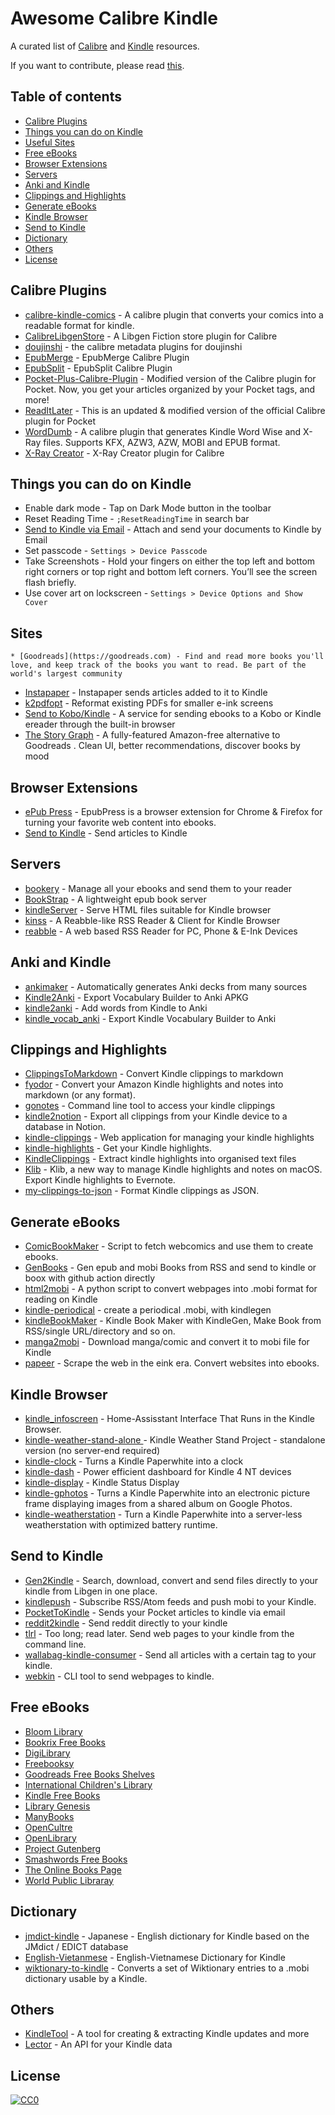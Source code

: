 # Awesome Calibre Kindle

A curated list of [Calibre](https://github.com/kovidgoyal/calibre) and [Kindle](https://wiki.604kph.xyz/wiki/Amazon_Kindle?lang=en) resources.

If you want to contribute, please read [this](CONTRIBUTING.md).

## Table of contents

  - [Calibre Plugins](#calibre-plugins)
  - [Things you can do on Kindle](#things-you-can-do-on-kindle)
  - [Useful Sites](#useful-sites)
  - [Free eBooks](#free-ebooks)
  - [Browser Extensions](#browser-extensions)
  - [Servers](#servers)
  - [Anki and Kindle](#anki-and-kindle)
  - [Clippings and Highlights](#clippings-and-highlights)
  - [Generate eBooks](#generate-ebooks)
  - [Kindle Browser](#kindle-browser)
  - [Send to Kindle](#send-to-kindle)
  - [Dictionary](#dictionary)
  - [Others](#others)
  - [License](#license)

## Calibre Plugins
* [ calibre-kindle-comics](https://github.com/pavelzw/calibre-kindle-comics) - A calibre plugin that converts your comics into a readable format for kindle.
* [CalibreLibgenStore](https://github.com/fallaciousreasoning/CalibreLibgenStore) -  A Libgen Fiction store plugin for Calibre 
* [doujinshi](https://github.com/yingziwu/doujinshi_metadata_plugins) -  the calibre metadata plugins for doujinshi 
* [EpubMerge](https://github.com/JimmXinu/EpubMerge) - EpubMerge Calibre Plugin 
* [EpubSplit](https://github.com/JimmXinu/EpubSplit) -  EpubSplit Calibre Plugin 
* [Pocket-Plus-Calibre-Plugin](https://github.com/mmagnus/Pocket-Plus-Calibre-Plugin) - Modified version of the Calibre plugin for Pocket. Now, you get your articles organized by your Pocket tags, and more!
* [ReadItLater](https://github.com/onlyhavecans/ReadItLater-Calibre-Plugin) -  This is an updated & modified version of the official Calibre plugin for Pocket
* [WordDumb](https://github.com/xxyzz/WordDumb) - A calibre plugin that generates Kindle Word Wise and X-Ray files. Supports KFX, AZW3, AZW, MOBI and EPUB format.
* [X-Ray Creator](https://github.com/szarroug3/X-Ray_Calibre_Plugin) - X-Ray Creator plugin for Calibre

## Things you can do on Kindle
* Enable dark mode - Tap on Dark Mode button in the toolbar
* Reset Reading Time - `;ResetReadingTime` in search bar
* [Send to Kindle via Email](https://www.amazon.com/sendtokindle/email) - Attach and send your documents to Kindle by Email
* Set passcode - `Settings > Device Passcode`
* Take Screenshots - Hold your fingers on either the top left and bottom right corners or top right and bottom left corners. You’ll see the screen flash briefly.
* Use cover art on lockscreen - `Settings > Device Options and Show Cover`

## Sites
    * [Goodreads](https://goodreads.com) - Find and read more books you'll love, and keep track of the books you want to read. Be part of the world's largest community
* [Instapaper](https://www.instapaper.com/) - Instapaper sends articles added to it to Kindle
* [k2pdfopt](http://www.willus.com/k2pdfopt/) - Reformat existing PDFs for smaller e-ink screens
* [Send to Kobo/Kindle](https://send.djazz.se/) -  A service for sending ebooks to a Kobo or Kindle ereader through the built-in browser 
* [The Story Graph](https://thestorygraph.com) -  A fully-featured Amazon-free alternative to Goodreads . Clean UI, better recommendations, discover books by mood

## Browser Extensions
* [ePub Press](https://epub.press/) - EpubPress is a browser extension for Chrome & Firefox for turning your favorite web content into ebooks.
* [Send to Kindle](https://chrome.google.com/webstore/detail/send-to-kindle-for-google/cgdjpilhipecahhcilnafpblkieebhea) - Send articles to Kindle

## Servers
* [bookery](https://github.com/Patrick-Vogt/bookery) -  Manage all your ebooks and send them to your reader
* [BookStrap](https://github.com/aeroith/BookStrap) - A lightweight epub book server
* [kindleServer](https://github.com/edgartaor/kindleServer) - Serve HTML files suitable for Kindle browser
* [kinss](https://github.com/xizeyoupan/kinss) -  A Reabble-like RSS Reader & Client for Kindle Browser 
* [reabble](https://github.com/oxyry/reabble) - A web based RSS Reader for PC, Phone & E-Ink Devices 

## Anki and Kindle
* [ ankimaker](https://github.com/carllacan/ankimaker) - Automatically generates Anki decks from many sources
* [Kindle2Anki](https://github.com/NdYAG/Kindle2Anki) - Export Vocabulary Builder to Anki APKG
* [kindle2anki](https://github.com/psamim/kindle2anki) - Add words from Kindle to Anki
* [kindle_vocab_anki](https://github.com/wzyboy/kindle_vocab_anki) - Export Kindle Vocabulary Builder to Anki

## Clippings and Highlights
* [ ClippingsToMarkdown](https://github.com/wangandi520/ClippingsToMarkdown) - Convert Kindle clippings to markdown
* [fyodor](https://github.com/rc2dev/fyodor) - Convert your Amazon Kindle highlights and notes into markdown (or any format).
* [gonotes](https://github.com/turbaszek/gonotes) - Command line tool to access your kindle clippings
* [kindle2notion](https://github.com/paperboi/kindle2notion) -  Export all clippings from your Kindle device to a database in Notion. 
* [kindle-clippings](https://github.com/mammuth/kindle-clippings) - Web application for managing your kindle highlights
* [kindle-highlights](https://github.com/speric/kindle-highlights) - Get your Kindle highlights.
* [KindleClippings](https://github.com/robertmartin8/KindleClippings) - Extract kindle highlights into organised text files
* [Klib](https://github.com/toolinbox/Klib) - Klib, a new way to manage Kindle highlights and notes on macOS. Export Kindle highlights to Evernote.
* [my-clippings-to-json](https://github.com/maxhallinan/my-clippings-to-json) - Format Kindle clippings as JSON.

## Generate eBooks
* [ComicBookMaker](https://github.com/SylvainDe/ComicBookMaker) - Script to fetch webcomics and use them to create ebooks.
* [GenBooks](https://github.com/carey036/GenBooks) - Gen epub and mobi Books from RSS and send to kindle or boox with github action directly
* [html2mobi](https://github.com/moshfiqur/html2mobi) - A python script to convert webpages into .mobi format for reading on Kindle
* [kindle-periodical](https://github.com/moszeed/kindle-periodical) -  create a periodical .mobi, with kindlegen 
* [kindleBookMaker](https://github.com/barretlee/kindleBookMaker) - Kindle Book Maker with KindleGen, Make Book from RSS/single URL/directory and so on.
* [manga2mobi](https://github.com/KevCui/manga2mobi) - Download manga/comic and convert it to mobi file for Kindle
* [papeer](https://github.com/lapwat/papeer) - Scrape the web in the eink era. Convert websites into ebooks.

## Kindle Browser
* [kindle_infoscreen](https://github.com/hermannsblum/kindle_infoscreen) - Home-Assisstant Interface That Runs in the Kindle Browser.
* [kindle-weather-stand-alone ](https://github.com/x-magic/kindle-weather-stand-alone) - Kindle Weather Stand Project - standalone version (no server-end required)
* [kindle-clock](https://github.com/mattzzw/kindle-clock) - Turns a Kindle Paperwhite into a clock
* [kindle-dash](https://github.com/pascalw/kindle-dash) - Power efficient dashboard for Kindle 4 NT devices
* [kindle-display](https://github.com/dennisreimann/kindle-display) - Kindle Status Display
* [kindle-gphotos](https://github.com/mattzzw/kindle-gphotos) - Turns a Kindle Paperwhite into an electronic picture frame displaying images from a shared album on Google Photos.
* [kindle-weatherstation](https://github.com/mattzzw/kindle-weatherstation) - Turn a Kindle Paperwhite into a server-less weatherstation with optimized battery runtime.

## Send to Kindle
* [Gen2Kindle](https://github.com/shashanoid/Gen2Kindle) - Search, download, convert and send files directly to your kindle from Libgen in one place.
* [kindlepush](https://github.com/zhengchun/kindlepush) - Subscribe RSS/Atom feeds and push mobi to your Kindle.
* [PocketToKindle](https://github.com/sejka/PocketToKindle) - Sends your Pocket articles to kindle via email
* [reddit2kindle](https://github.com/JamieMagee/reddit2kindle) - Send reddit directly to your kindle
* [tlrl](https://github.com/sodiumjoe/tlrl) - Too long; read later. Send web pages to your kindle from the command line.
* [wallabag-kindle-consumer](https://github.com/janLo/wallabag-kindle-consumer) - Send all articles with a certain tag to your kindle.
* [webkin](https://github.com/mr-karan/webkin) - CLI tool to send webpages to kindle. 

## Free eBooks 
* [Bloom Library](https://bloomlibrary.org/)
* [Bookrix Free Books](https://www.bookrix.com/books.html)
* [DigiLibrary](https://digilibraries.com/)
* [Freebooksy](https://www.freebooksy.com/featured-books/)
* [Goodreads Free Books Shelves](https://www.goodreads.com/shelf/show/free-online)
* [International Children's Library](http://en.childrenslibrary.org/library/books.html)
* [Kindle Free Books](https://www.amazon.com/b?ie=UTF8&node=20102661011)
* [Library Genesis](https://libgen.is/)
* [ManyBooks](https://manybooks.net/)
* [OpenCultre](https://www.openculture.com/free_ebooks)
* [OpenLibrary](https://openlibrary.org/subjects/accessible_book#ebooks=true)
* [Project Gutenberg](http://www.gutenberg.org/)
* [Smashwords Free Books](https://www.smashwords.com/shelves/home/1/free/any)
* [The Online Books Page](http://digital.library.upenn.edu/books/)
* [World Public Libraray](http://worldpubliclibrary.org/)

## Dictionary
* [jmdict-kindle](https://github.com/jmdict-kindle/jmdict-kindle) - Japanese - English dictionary for Kindle based on the JMdict / EDICT database
* [English-Vietanmese](https://github.com/ntd172/kindle-dict) - English-Vietnamese Dictionary for Kindle
* [wiktionary-to-kindle](https://github.com/nyg/wiktionary-to-kindle) - Converts a set of Wiktionary entries to a .mobi dictionary usable by a Kindle.

## Others
* [KindleTool](https://github.com/NiLuJe/KindleTool) -  A tool for creating & extracting Kindle updates and more 
* [Lector](https://github.com/msuozzo/Lector) - An API for your Kindle data

## License

[![CC0](https://licensebuttons.net/p/zero/1.0/88x31.png)](https://creativecommons.org/publicdomain/zero/1.0/)
 
